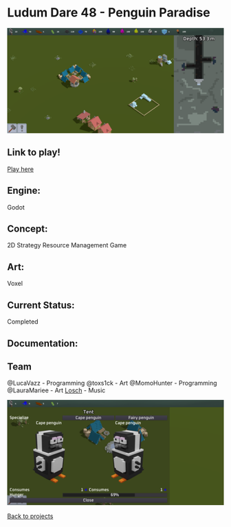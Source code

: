 # Ludum Dare 48 - Penguin Paradise

![PenguinParadiseBanner](penguinBanner.png)

## Link to play!
[Play here](https://green-game-17.gitlab.io/penguin-paradise-ld48-freeze)

## Engine:
Godot

## Concept:
2D Strategy Resource Management Game
## Art: 
Voxel 

## Current Status:
Completed 

## Documentation:

## Team
@LucaVazz - Programming
@toxs1ck - Art
@MomoHunter - Programming
@LauraMariee - Art
[Losch](https://www.youtube.com/channel/UC8R6r7tm6vPO8pl5gFyLVHg) - Music

![PenguinParidise](penguinBanner2.png)

[Back to projects](projects.md)
